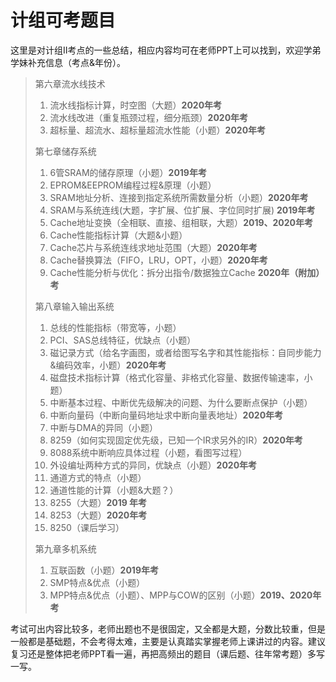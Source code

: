 # 计组可考题目

​		这里是对计组II考点的一些总结，相应内容均可在老师PPT上可以找到，欢迎学弟学妹补充信息（考点&年份）。

> 第六章流水线技术
>
> 1. 流水线指标计算，时空图（大题）**2020年考**
> 2. 流水线改进（重复瓶颈过程，细分瓶颈）**2020年考**
> 3. 超标量、超流水、超标量超流水性能（小题）**2020年考**
>
> 第七章储存系统
>
> 1. 6管SRAM的储存原理（小题）**2019年考**
> 2. EPROM&EEPROM编程过程&原理（小题）
> 3. SRAM地址分析、连接到指定系统所需数量分析（小题）**2020年考**
> 4. SRAM与系统连线(大题，字扩展、位扩展、字位同时扩展) **2019年考**
> 5. Cache地址变换（全相联、直接、组相联，大题）**2019、2020年考**
> 6. Cache性能指标计算（大题&小题）
> 7. Cache芯片与系统连线求地址范围（大题）**2020年考**
> 8. Cache替换算法（FIFO，LRU，OPT，小题）**2020年考**
> 9. Cache性能分析与优化：拆分出指令/数据独立Cache **2020年（附加）考**
>
> 第八章输入输出系统
>
> 1. 总线的性能指标（带宽等，小题）
> 2. PCI、SAS总线特征，优缺点（小题）
> 3. 磁记录方式（给名字画图，或者给图写名字和其性能指标：自同步能力&编码效率，小题）**2020年考**
> 4. 磁盘技术指标计算（格式化容量、非格式化容量、数据传输速率，小题）
> 5. 中断基本过程、中断优先级解决的问题、为什么要断点保护（小题）
> 6. 中断向量码（中断向量码地址求中断向量表地址）**2020年考**
> 7. 中断与DMA的异同（小题）
> 8. 8259（如何实现固定优先级，已知一个IR求另外的IR）**2020年考**
> 9. 8088系统中断响应具体过程（小题，看图写过程）
> 10. 外设编址两种方式的异同，优缺点（小题）**2020年考**
> 11. 通道方式的特点（小题）
> 12. 通道性能的计算（小题&大题？）
> 13. 8255（大题）**2019 年考**
> 14. 8253（大题）**2020年考**
> 15. 8250（课后学习）
>
> 第九章多机系统
>
> 1. 互联函数（小题）**2019年考**
> 2. SMP特点&优点（小题）
> 3. MPP特点&优点（小题）、MPP与COW的区别（小题）**2019、2020年考**

​	考试可出内容比较多，老师出题也不是很固定，又全都是大题，分数比较重，但是一般都是基础题，不会考得太难，主要是认真踏实掌握老师上课讲过的内容。建议复习还是整体把老师PPT看一遍，再把高频出的题目（课后题、往年常考题）多写一写。

